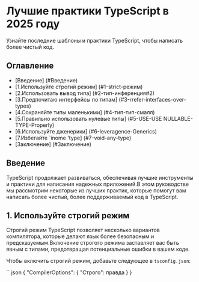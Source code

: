 # Лучшие практики TypeScript в 2025 году

Узнайте последние шаблоны и практики TypeScript, чтобы написать более чистый код.

## Оглавление
- [Введение] (#Введение)
- [1.Используйте строгий режим] (#1-strict-режим)
- [2.Использовать вывод типа] (#2-тип-инференция#2)
- [3.Предпочитаю интерфейсы по типам] (#3-rrefer-interfaces-over-types)
- [4.Сохраняйте типы маленькими] (#4-тип-тип-смалл)
- [5.Правильно использовать нулевые типы] (#5-USE-USE NULLABLE-TYPE-Properly)
- [6.Используйте дженерики] (#6-leveragence-Generics)
- [7.Избегайте `inome 'type] (#7-void-any-type)
- [Заключение] (#Заключение)

## Введение

TypeScript продолжает развиваться, обеспечивая лучшие инструменты и практики для написания надежных приложений.В этом руководстве мы рассмотрим некоторые из лучших практик, которые помогут вам написать более чистый, более поддерживаемый код в TypeScript.

## 1. Используйте строгий режим

Строгий режим TypeScript позволяет несколько вариантов компилятора, которые делают язык более безопасным и предсказуемым.Включение строгого режима заставляет вас быть явным с типами, предотвращая потенциальные ошибки в вашем коде.

Чтобы включить строгий режим, добавьте следующее в `tsconfig.json`:

`` json
{
"CompilerOptions": {
"Строго": правда
}
}
